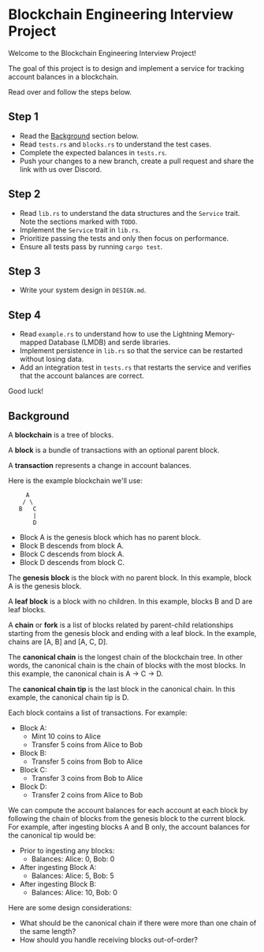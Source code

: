 # Blockchain Engineering Interview Project

Welcome to the Blockchain Engineering Interview Project!

The goal of this project is to design and implement a service for tracking account balances in a blockchain.

Read over and follow the steps below.

## Step 1

- Read the [Background](#background) section below.
- Read `tests.rs` and `blocks.rs` to understand the test cases.
- Complete the expected balances in `tests.rs`.
- Push your changes to a new branch, create a pull request and share the link with us over Discord.

## Step 2

- Read `lib.rs` to understand the data structures and the `Service` trait. Note the sections marked with `TODO`.
- Implement the `Service` trait in `lib.rs`.
- Prioritize passing the tests and only then focus on performance.
- Ensure all tests pass by running `cargo test`.

## Step 3

- Write your system design in `DESIGN.md`.

## Step 4

- Read `example.rs` to understand how to use the Lightning Memory-mapped Database (LMDB) and serde libraries.
- Implement persistence in `lib.rs` so that the service can be restarted without losing data.
- Add an integration test in `tests.rs` that restarts the service and verifies that the account balances are correct.

Good luck!

## Background

A **blockchain** is a tree of blocks.

A **block** is a bundle of transactions with an optional parent block.

A **transaction** represents a change in account balances.

Here is the example blockchain we'll use:

         A
        / \
       B   C
           |
           D

- Block A is the genesis block which has no parent block.
- Block B descends from block A.
- Block C descends from block A.
- Block D descends from block C.

The **genesis block** is the block with no parent block. In this example, block A is the genesis block.

A **leaf block** is a block with no children. In this example, blocks B and D are leaf blocks.

A **chain** or **fork**  is a list of blocks related by parent-child relationships starting from the genesis block and ending with a leaf block. In the example, chains are [A, B] and [A, C, D].

The **canonical chain** is the longest chain of the blockchain tree.
In other words, the canonical chain is the chain of blocks with the most blocks.
In this example, the canonical chain is A -> C -> D.

The **canonical chain tip** is the last block in the canonical chain. In this example, the canonical chain tip is D.

Each block contains a list of transactions. For example:

- Block A:
  - Mint 10 coins to Alice
  - Transfer 5 coins from Alice to Bob
- Block B:
  - Transfer 5 coins from Bob to Alice
- Block C:
  - Transfer 3 coins from Bob to Alice
- Block D:
  - Transfer 2 coins from Alice to Bob

We can compute the account balances for each account at each block by following the chain of blocks from the genesis block to the current block. For example, after ingesting blocks A and B only, the account balances for the canonical tip would be:
  
- Prior to ingesting any blocks:
  - Balances: Alice: 0, Bob: 0
- After ingesting Block A:
  - Balances: Alice: 5, Bob: 5
- After ingesting Block B:
  - Balances: Alice: 10, Bob: 0

Here are some design considerations:

- What should be the canonical chain if there were more than one chain of the same length?
- How should you handle receiving blocks out-of-order?
